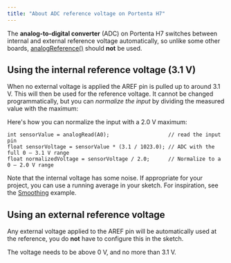 ```yaml
---
title: "About ADC reference voltage on Portenta H7"
---
```


The **analog-to-digital converter** (ADC) on Portenta H7 switches between internal and external reference voltage automatically, so unlike some other boards, [analogReference()](https://www.arduino.cc/reference/en/language/functions/analog-io/analogreference/) should **not** be used.

<a id="internal-reference"></a>

## Using the internal reference voltage (3.1 V)

When no external voltage is applied the AREF pin is pulled up to around 3.1 V. This will then be used for the reference voltage. It cannot be changed programmatically, but you can _normalize the input_ by dividing the measured value with the maximum:

Here's how you can normalize the input with a 2.0 V maximum:

```
int sensorValue = analogRead(A0);                   // read the input pin
float sensorVoltage = sensorValue * (3.1 / 1023.0); // ADC with the full 0 – 3.1 V range
float normalizedVoltage = sensorVoltage / 2.0;      // Normalize to a 0 – 2.0 V range
```

Note that the internal voltage has some noise. If appropriate for your project, you can use a running average in your sketch. For inspiration, see the [Smoothing](https://www.arduino.cc/en/Tutorial/BuiltInExamples/Smoothing) example.

<a id="external-reference"></a>

## Using an external reference voltage

Any external voltage applied to the AREF pin will be automatically used at the reference, you do **not** have to configure this in the sketch.

The voltage needs to be above 0 V, and no more than 3.1 V.

<p style="display:none;">
   How to use AREF pin on Portenta H7
</p>
